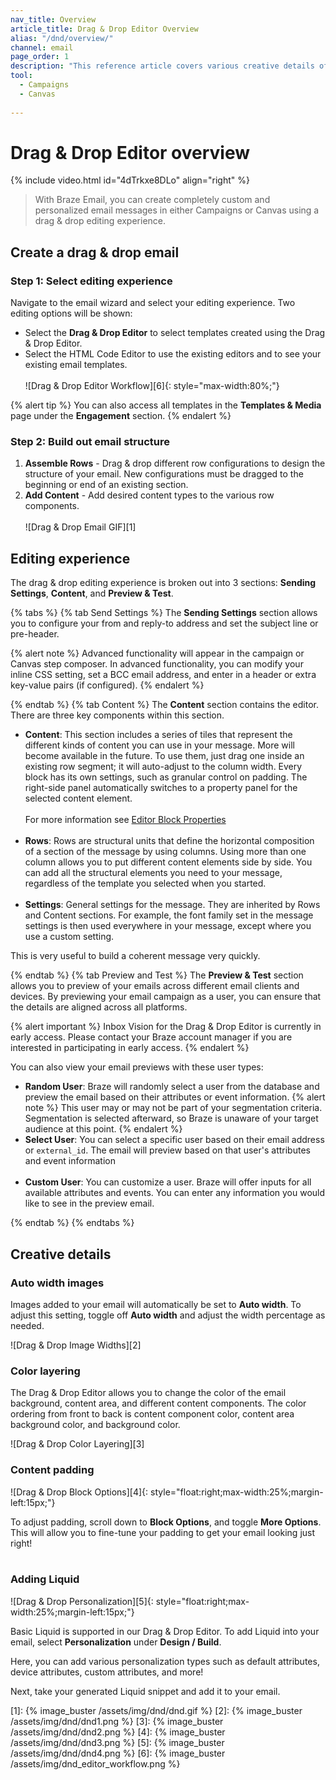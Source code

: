```yaml
---
nav_title: Overview
article_title: Drag & Drop Editor Overview
alias: "/dnd/overview/"
channel: email
page_order: 1
description: "This reference article covers various creative details of Drag & Drop editor blocks."
tool: 
  - Campaigns
  - Canvas
  
---
```


# Drag & Drop Editor overview

{% include video.html id="4dTrkxe8DLo" align="right" %}

> With Braze Email, you can create completely custom and personalized email messages in either Campaigns or Canvas using a drag & drop editing experience.

## Create a drag & drop email

### Step 1: Select editing experience

Navigate to the email wizard and select your editing experience. Two editing options will be shown:

- Select the **Drag & Drop Editor** to select templates created using the Drag & Drop Editor.
- Select the HTML Code Editor to use the existing editors and to see your existing email templates. <br><br>![Drag & Drop Editor Workflow][6]{: style="max-width:80%;"}

{% alert tip %}
You can also access all templates in the **Templates & Media** page under the **Engagement** section.
{% endalert %}

### Step 2: Build out email structure

1. __Assemble Rows__ - Drag & drop different row configurations to design the structure of your email. New configurations must be dragged to the beginning or end of an existing section.
2. __Add Content__ - Add desired content types to the various row components.<br><br>![Drag & Drop Email GIF][1]

## Editing experience

The drag & drop editing experience is broken out into 3 sections: **Sending Settings**, **Content**, and **Preview & Test**.

{% tabs %}
{% tab Send Settings %}
The **Sending Settings** section allows you to configure your from and reply-to address and set the subject line or pre-header. 

{% alert note %}
Advanced functionality will appear in the campaign or Canvas step composer. In advanced functionality, you can modify your inline CSS setting, set a BCC email address, and enter in a header or extra key-value pairs (if configured).
{% endalert %}

{% endtab %}
{% tab Content %}
The **Content** section contains the editor. There are three key components within this section.

- __Content__: This section includes a series of tiles that represent the different kinds of content you can use in your message. More will become available in the future. To use them, just drag one inside an existing row segment; it will auto-adjust to the column width. Every block has its own settings, such as granular control on padding. The right-side panel automatically switches to a property panel for the selected content element.<br><br> For more information see [Editor Block Properties]({{site.baseurl}}/dnd/editor_blocks/)<br><br>
- __Rows__: Rows are structural units that define the horizontal composition of a section of the message by using columns. Using more than one column allows you to put different content elements side by side. You can add all the structural elements you need to your message, regardless of the template you selected when you started.<br><br>
- __Settings__: General settings for the message. They are inherited by Rows and Content sections. For example, the font family set in the message settings is then used everywhere in your message, except where you use a custom setting.

This is very useful to build a coherent message very quickly.

{% endtab %}
{% tab Preview and Test %}
The **Preview & Test** section allows you to preview of your emails across different email clients and devices. By previewing your email campaign as a user, you can ensure that the details are aligned across all platforms.

{% alert important %}
Inbox Vision for the Drag & Drop Editor is currently in early access. Please contact your Braze account manager if you are interested in participating in early access.
{% endalert %}

You can also view your email previews with these user types:

- __Random User__: Braze will randomly select a user from the database and preview the email based on their attributes or event information.
{% alert note %}
This user may or may not be part of your segmentation criteria. Segmentation is selected afterward, so Braze is unaware of your target audience at this point.
{% endalert %}
- __Select User__: You can select a specific user based on their email address or `external_id`. The email will preview based on that user's attributes and event information<br><br>
- __Custom User__: You can customize a user. Braze will offer inputs for all available attributes and events. You can enter any information you would like to see in the preview email.

{% endtab %}
{% endtabs %}

## Creative details 

### Auto width images

Images added to your email will automatically be set to **Auto width**. To adjust this setting, toggle off **Auto width** and adjust the width percentage as needed. 

![Drag & Drop Image Widths][2]

### Color layering

The Drag & Drop Editor allows you to change the color of the email background, content area, and different content components. The color ordering from front to back is content component color, content area background color, and background color. 

![Drag & Drop Color Layering][3]

### Content padding

![Drag & Drop Block Options][4]{: style="float:right;max-width:25%;margin-left:15px;"}

To adjust padding, scroll down to **Block Options**, and toggle **More Options**. This will allow you to fine-tune your padding to get your email looking just right!
<br><br>
### Adding Liquid 

![Drag & Drop Personalization][5]{: style="float:right;max-width:25%;margin-left:15px;"}

Basic Liquid is supported in our Drag & Drop Editor. To add Liquid into your email, select **Personalization** under **Design / Build**. 

Here, you can add various personalization types such as default attributes, device attributes, custom attributes, and more! 

Next, take your generated Liquid snippet and add it to your email.

[1]: {% image_buster /assets/img/dnd/dnd.gif %}
[2]: {% image_buster /assets/img/dnd/dnd1.png %}
[3]: {% image_buster /assets/img/dnd/dnd2.png %}
[4]: {% image_buster /assets/img/dnd/dnd3.png %}
[5]: {% image_buster /assets/img/dnd/dnd4.png %}
[6]: {% image_buster /assets/img/dnd_editor_workflow.png %}